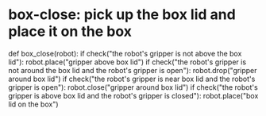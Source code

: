 # box-close: pick up the box lid and place it on the box
def box_close(robot):
    if check("the robot's gripper is not above the box lid"):
        robot.place("gripper above box lid")
    if check("the robot's gripper is not around the box lid and the robot's gripper is open"):
        robot.drop("gripper around box lid")
    if check("the robot's gripper is near box lid and the robot's gripper is open"):
        robot.close("gripper around box lid")
    if check("the robot's gripper is above box lid and the robot's gripper is closed"):
        robot.place("box lid on the box")
